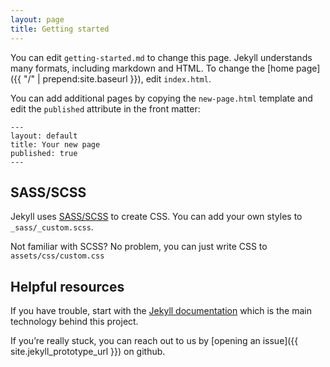 ```yaml
---
layout: page
title: Getting started
---
```


You can edit `getting-started.md` to change this page. Jekyll understands many
formats, including markdown and HTML. To change the [home page]({{ "/"
| prepend:site.baseurl }}), edit `index.html`.

You can add additional pages by copying the `new-page.html` template and edit
the `published` attribute in the front matter:

```
---
layout: default
title: Your new page
published: true
---
```


## SASS/SCSS

Jekyll uses [SASS/SCSS](http://sass-lang.com/) to create CSS. You can add your
own styles to `_sass/_custom.scss`.

Not familiar with SCSS? No problem, you can just write CSS to `assets/css/custom.css`


## Helpful resources

If you have trouble, start with the [Jekyll
documentation](https://jekyllrb.com/docs/home/) which is the main technology
behind this project.

If you’re really stuck, you can reach out to us by [opening an
issue]({{ site.jekyll_prototype_url }}) on github.
